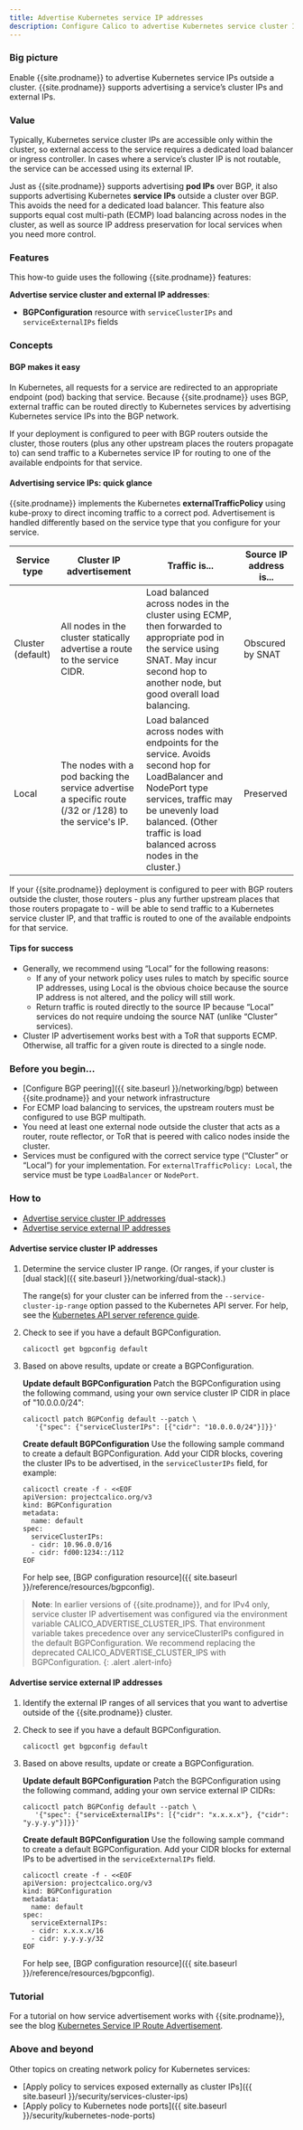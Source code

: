 ```yaml
---
title: Advertise Kubernetes service IP addresses
description: Configure Calico to advertise Kubernetes service cluster IPs and external IPs outside the cluster using BGP.
---
```


### Big picture

Enable {{site.prodname}} to advertise Kubernetes service IPs outside a cluster. {{site.prodname}} supports advertising a service’s cluster IPs and external IPs.

### Value

Typically, Kubernetes service cluster IPs are accessible only within the cluster, so external access to the service requires a dedicated load balancer or ingress controller. In cases where a service’s cluster IP is not routable, the service can be accessed using its external IP.

Just as {{site.prodname}} supports advertising **pod IPs** over BGP, it also supports advertising Kubernetes **service IPs** outside a cluster over BGP. This avoids the need for a dedicated load balancer. This feature also supports equal cost multi-path (ECMP) load balancing across nodes in the cluster, as well as source IP address preservation for local services when you need more control.

### Features

This how-to guide uses the following {{site.prodname}} features:

**Advertise service cluster and external IP addresses**:

- **BGPConfiguration** resource with `serviceClusterIPs` and `serviceExternalIPs` fields

### Concepts

#### BGP makes it easy

In Kubernetes, all requests for a service are redirected to an appropriate endpoint (pod) backing that service. Because {{site.prodname}} uses BGP, external traffic can be routed directly to Kubernetes services by advertising Kubernetes service IPs into the BGP network.

If your deployment is configured to peer with BGP routers outside the cluster, those routers (plus any other upstream places the routers propagate to) can send traffic to a Kubernetes service IP for routing to one of the available endpoints for that service.

#### Advertising service IPs: quick glance

{{site.prodname}} implements the Kubernetes **externalTrafficPolicy** using kube-proxy to direct incoming traffic to a correct pod. Advertisement is handled differently based on the service type that you configure for your service.

| **Service type**  | **Cluster IP advertisement**                                 | **Traffic is...**                                            | Source IP address is... |
| ----------------- | ------------------------------------------------------------ | ------------------------------------------------------------ | ----------------------- |
| Cluster (default) | All nodes in the cluster statically advertise a route to the service CIDR. | Load balanced across nodes in the cluster using ECMP, then forwarded to appropriate pod in the service using SNAT. May incur second hop to another node, but good overall load balancing. | Obscured by SNAT        |
| Local             | The nodes with a pod backing the service advertise a specific route (/32 or /128) to the service's IP. | Load balanced across nodes with endpoints for the service.  Avoids second hop for LoadBalancer and NodePort type services, traffic may be unevenly load balanced. (Other traffic is load balanced across nodes in the cluster.) | Preserved               |

If your {{site.prodname}} deployment is configured to peer with BGP routers outside the cluster, those routers - plus any further upstream places that those routers propagate to - will be able to send traffic to a Kubernetes service cluster IP, and that traffic is routed to one of the available endpoints for that service.

#### Tips for success

- Generally, we recommend using “Local” for the following reasons:
  - If any of your network policy uses rules to match by specific source IP addresses, using Local is the obvious choice because the source IP address is not altered, and the policy will still work.
  - Return traffic is routed directly to the source IP because “Local” services do not require undoing the source NAT (unlike “Cluster” services).
- Cluster IP advertisement works best with a ToR that supports ECMP. Otherwise, all traffic for a given route is directed to a single node.

### Before you begin...

- [Configure BGP peering]({{ site.baseurl }}/networking/bgp) between {{site.prodname}} and your network infrastructure
- For ECMP load balancing to services, the upstream routers must be configured to use BGP multipath.
- You need at least one external node outside the cluster that acts as a router, route reflector, or ToR that is peered with calico nodes inside the cluster.
- Services must be configured with the correct service type (“Cluster” or “Local”) for your implementation. For `externalTrafficPolicy: Local`, the service must be type `LoadBalancer` or `NodePort`.

### How to

- [Advertise service cluster IP addresses](#advertise-service-cluster-IP-addresses)
- [Advertise service external IP addresses](#advertise-service-external-IP-addresses)

#### Advertise service cluster IP addresses

1. Determine the service cluster IP range.  (Or ranges, if your cluster is [dual stack]({{ site.baseurl }}/networking/dual-stack).)

   The range(s) for your cluster can be inferred from the `--service-cluster-ip-range` option passed to the Kubernetes API server. For help, see the [Kubernetes API server reference guide](https://kubernetes.io/docs/reference/command-line-tools-reference/kube-apiserver/).

1. Check to see if you have a default BGPConfiguration.

   ```
   calicoctl get bgpconfig default
   ```

1. Based on above results, update or create a BGPConfiguration.

   **Update default BGPConfiguration**
   Patch the BGPConfiguration using the following command, using your own service cluster IP CIDR in place of "10.0.0.0/24":

   ```
   calicoctl patch BGPConfig default --patch \
      '{"spec": {"serviceClusterIPs": [{"cidr": "10.0.0.0/24"}]}}'
   ```

   **Create default BGPConfiguration**
   Use the following sample command to create a default BGPConfiguration. Add your CIDR blocks, covering the cluster IPs to be advertised, in the `serviceClusterIPs` field, for example:

   ```
   calicoctl create -f - <<EOF
   apiVersion: projectcalico.org/v3
   kind: BGPConfiguration
   metadata:
     name: default
   spec:
     serviceClusterIPs:
     - cidr: 10.96.0.0/16
     - cidr: fd00:1234::/112
   EOF
   ```

   For help see, [BGP configuration resource]({{ site.baseurl }}/reference/resources/bgpconfig).

> **Note**: In earlier versions of {{site.prodname}}, and for IPv4 only, service cluster IP advertisement was configured via the environment variable CALICO_ADVERTISE_CLUSTER_IPS.
> That environment variable takes precedence over any serviceClusterIPs configured in the default BGPConfiguration. We recommend replacing the
> deprecated CALICO_ADVERTISE_CLUSTER_IPS with BGPConfiguration.
{: .alert .alert-info}

#### Advertise service external IP addresses

1. Identify the external IP ranges of all services that you want to advertise outside of the {{site.prodname}} cluster.

1. Check to see if you have a default BGPConfiguration.

   ```
   calicoctl get bgpconfig default
   ```

1. Based on above results, update or create a BGPConfiguration.

   **Update default BGPConfiguration**
   Patch the BGPConfiguration using the following command, adding your own service external IP CIDRs:

   ```
   calicoctl patch BGPConfig default --patch \
      '{"spec": {"serviceExternalIPs": [{"cidr": "x.x.x.x"}, {"cidr": "y.y.y.y"}]}}'
   ```

   **Create default BGPConfiguration**
   Use the following sample command to create a default BGPConfiguration. Add your CIDR blocks for external IPs to be advertised in the `serviceExternalIPs` field.

   ```
   calicoctl create -f - <<EOF
   apiVersion: projectcalico.org/v3
   kind: BGPConfiguration
   metadata:
     name: default
   spec:
     serviceExternalIPs:
     - cidr: x.x.x.x/16
     - cidr: y.y.y.y/32
   EOF
   ```

   For help see, [BGP configuration resource]({{ site.baseurl }}/reference/resources/bgpconfig).

### Tutorial

For a tutorial on how service advertisement works with {{site.prodname}}, see the blog [Kubernetes Service IP Route Advertisement](https://www.projectcalico.org/kubernetes-service-ip-route-advertisement/).

### Above and beyond

Other topics on creating network policy for Kubernetes services:

- [Apply policy to services exposed externally as cluster IPs]({{ site.baseurl }}/security/services-cluster-ips)
- [Apply policy to Kubernetes node ports]({{ site.baseurl }}/security/kubernetes-node-ports)
